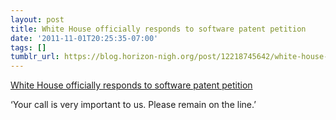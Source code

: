 ```yaml
---
layout: post
title: White House officially responds to software patent petition
date: '2011-11-01T20:25:35-07:00'
tags: []
tumblr_url: https://blog.horizon-nigh.org/post/12218745642/white-house-officially-responds-to-software-patent
---
```

[White House officially responds to software patent petition](https://wwws.whitehouse.gov/petitions#!/response/promoting-innovation-and-competitive-markets-through-quality-patents)  

‘Your call is very important to us. Please remain on the line.’

